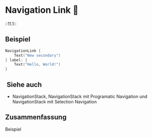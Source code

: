 # Navigation Link 🔗
::11.1::

## Beispiel
```swift
NavigationLink {
	Text("New secondary")
} label: {
	Text("Hello, World!")
}
```

##  Siehe auch
- NavigationStack, NavigationStack mit Programatic Navigation und NavigationStack mit Selection Navigation
	 
## Zusammenfassung
Beispiel
